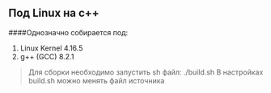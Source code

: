 ## Под Linux на c++

####Однозначно собирается под:
1. Linux Kernel 4.16.5
2. g++ (GCC) 8.2.1 

>Для сборки необходимо запустить sh файл: ./build.sh
>В настройках build.sh можно менять файл источника
